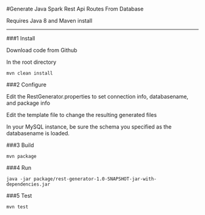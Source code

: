 #Generate Java Spark Rest Api Routes From Database

Requires Java 8 and Maven install


***

###1 Install

   Download code from Github

   In the root directory
   
```
mvn clean install
```
###2 Configure

Edit the RestGenerator.properties to set connection info, databasename, and package info

Edit the template file to change the resulting generated files

In your MySQL instance, be sure the schema you specified as the databasename is loaded.

###3 Build

```
mvn package
```

###4 Run

```
java -jar package/rest-generator-1.0-SNAPSHOT-jar-with-dependencies.jar
```

###5 Test

```
mvn test
```